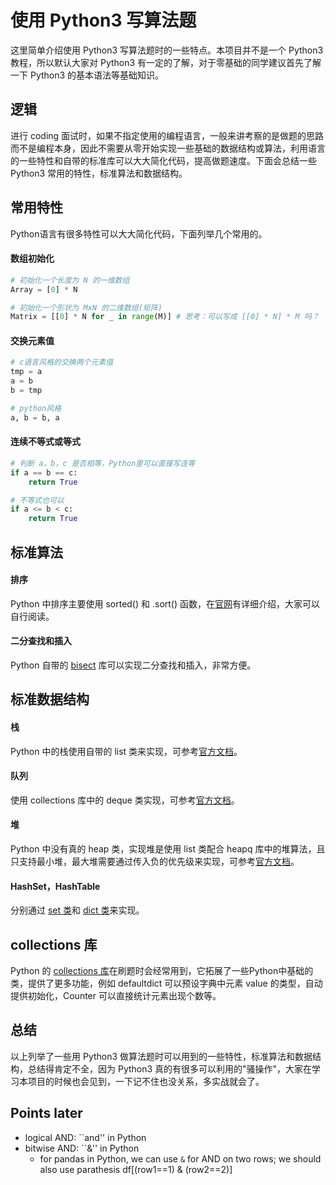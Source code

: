 # 使用 Python3 写算法题

这里简单介绍使用 Python3 写算法题时的一些特点。本项目并不是一个 Python3 教程，所以默认大家对 Python3 有一定的了解，对于零基础的同学建议首先了解一下 Python3 的基本语法等基础知识。

## 逻辑

进行 coding 面试时，如果不指定使用的编程语言，一般来讲考察的是做题的思路而不是编程本身，因此不需要从零开始实现一些基础的数据结构或算法，利用语言的一些特性和自带的标准库可以大大简化代码，提高做题速度。下面会总结一些 Python3 常用的特性，标准算法和数据结构。

## 常用特性

Python语言有很多特性可以大大简化代码，下面列举几个常用的。

#### 数组初始化

```Python
# 初始化一个长度为 N 的一维数组
Array = [0] * N

# 初始化一个形状为 MxN 的二维数组(矩阵)
Matrix = [[0] * N for _ in range(M)] # 思考：可以写成 [[0] * N] * M 吗？
```

#### 交换元素值

```Python
# c语言风格的交换两个元素值
tmp = a
a = b
b = tmp

# python风格
a, b = b, a
```

#### 连续不等式或等式

```Python
# 判断 a，b，c 是否相等，Python里可以直接写连等
if a == b == c:
    return True

# 不等式也可以
if a <= b < c:
    return True
```

## 标准算法

#### 排序

Python 中排序主要使用 sorted() 和 .sort() 函数，在[官网](https://docs.python.org/3/howto/sorting.html)有详细介绍，大家可以自行阅读。

#### 二分查找和插入

Python 自带的 [bisect](https://docs.python.org/3/library/bisect.html) 库可以实现二分查找和插入，非常方便。

## 标准数据结构

#### 栈

Python 中的栈使用自带的 list 类来实现，可参考[官方文档](https://docs.python.org/3/tutorial/datastructures.html#using-lists-as-stacks)。

#### 队列

使用 collections 库中的 deque 类实现，可参考[官方文档](https://docs.python.org/3/library/collections.html#collections.deque)。

#### 堆

Python 中没有真的 heap 类，实现堆是使用 list 类配合 heapq 库中的堆算法，且只支持最小堆，最大堆需要通过传入负的优先级来实现，可参考[官方文档](https://docs.python.org/3.8/library/heapq.html)。

#### HashSet，HashTable

分别通过 [set 类](https://docs.python.org/3.8/library/stdtypes.html#set-types-set-frozenset)和 [dict 类](https://docs.python.org/3/library/stdtypes.html#typesmapping)来实现。

## collections 库

Python 的 [collections 库](https://docs.python.org/3/library/collections.html)在刷题时会经常用到，它拓展了一些Python中基础的类，提供了更多功能，例如 defaultdict 可以预设字典中元素 value 的类型，自动提供初始化，Counter 可以直接统计元素出现个数等。

## 总结

以上列举了一些用 Python3 做算法题时可以用到的一些特性，标准算法和数据结构，总结得肯定不全，因为 Python3 真的有很多可以利用的"骚操作"，大家在学习本项目的时候也会见到，一下记不住也没关系，多实战就会了。

## Points later
- logical AND: ``and'' in Python
- bitwise AND: ``&'' in Python
    * for pandas in Python, we can use `&` for AND on two rows; we should also use parathesis df[(row1==1) & (row2==2)]
